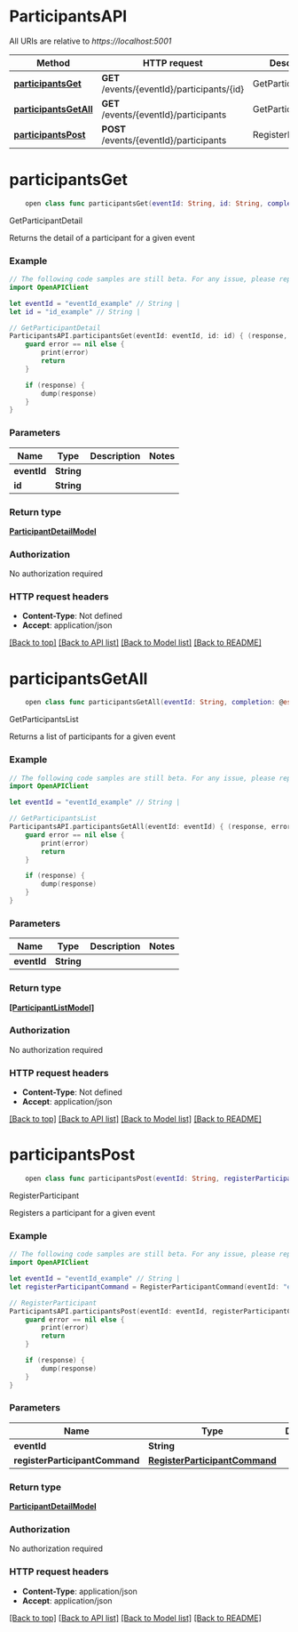 # ParticipantsAPI

All URIs are relative to *https://localhost:5001*

Method | HTTP request | Description
------------- | ------------- | -------------
[**participantsGet**](ParticipantsAPI.md#participantsget) | **GET** /events/{eventId}/participants/{id} | GetParticipantDetail
[**participantsGetAll**](ParticipantsAPI.md#participantsgetall) | **GET** /events/{eventId}/participants | GetParticipantsList
[**participantsPost**](ParticipantsAPI.md#participantspost) | **POST** /events/{eventId}/participants | RegisterParticipant


# **participantsGet**
```swift
    open class func participantsGet(eventId: String, id: String, completion: @escaping (_ data: ParticipantDetailModel?, _ error: Error?) -> Void)
```

GetParticipantDetail

Returns the detail of a participant for a given event

### Example 
```swift
// The following code samples are still beta. For any issue, please report via http://github.com/OpenAPITools/openapi-generator/issues/new
import OpenAPIClient

let eventId = "eventId_example" // String | 
let id = "id_example" // String | 

// GetParticipantDetail
ParticipantsAPI.participantsGet(eventId: eventId, id: id) { (response, error) in
    guard error == nil else {
        print(error)
        return
    }

    if (response) {
        dump(response)
    }
}
```

### Parameters

Name | Type | Description  | Notes
------------- | ------------- | ------------- | -------------
 **eventId** | **String** |  | 
 **id** | **String** |  | 

### Return type

[**ParticipantDetailModel**](ParticipantDetailModel.md)

### Authorization

No authorization required

### HTTP request headers

 - **Content-Type**: Not defined
 - **Accept**: application/json

[[Back to top]](#) [[Back to API list]](../README.md#documentation-for-api-endpoints) [[Back to Model list]](../README.md#documentation-for-models) [[Back to README]](../README.md)

# **participantsGetAll**
```swift
    open class func participantsGetAll(eventId: String, completion: @escaping (_ data: [ParticipantListModel]?, _ error: Error?) -> Void)
```

GetParticipantsList

Returns a list of participants for a given event

### Example 
```swift
// The following code samples are still beta. For any issue, please report via http://github.com/OpenAPITools/openapi-generator/issues/new
import OpenAPIClient

let eventId = "eventId_example" // String | 

// GetParticipantsList
ParticipantsAPI.participantsGetAll(eventId: eventId) { (response, error) in
    guard error == nil else {
        print(error)
        return
    }

    if (response) {
        dump(response)
    }
}
```

### Parameters

Name | Type | Description  | Notes
------------- | ------------- | ------------- | -------------
 **eventId** | **String** |  | 

### Return type

[**[ParticipantListModel]**](ParticipantListModel.md)

### Authorization

No authorization required

### HTTP request headers

 - **Content-Type**: Not defined
 - **Accept**: application/json

[[Back to top]](#) [[Back to API list]](../README.md#documentation-for-api-endpoints) [[Back to Model list]](../README.md#documentation-for-models) [[Back to README]](../README.md)

# **participantsPost**
```swift
    open class func participantsPost(eventId: String, registerParticipantCommand: RegisterParticipantCommand, completion: @escaping (_ data: ParticipantDetailModel?, _ error: Error?) -> Void)
```

RegisterParticipant

Registers a participant for a given event

### Example 
```swift
// The following code samples are still beta. For any issue, please report via http://github.com/OpenAPITools/openapi-generator/issues/new
import OpenAPIClient

let eventId = "eventId_example" // String | 
let registerParticipantCommand = RegisterParticipantCommand(eventId: "eventId_example", name: "name_example") // RegisterParticipantCommand | 

// RegisterParticipant
ParticipantsAPI.participantsPost(eventId: eventId, registerParticipantCommand: registerParticipantCommand) { (response, error) in
    guard error == nil else {
        print(error)
        return
    }

    if (response) {
        dump(response)
    }
}
```

### Parameters

Name | Type | Description  | Notes
------------- | ------------- | ------------- | -------------
 **eventId** | **String** |  | 
 **registerParticipantCommand** | [**RegisterParticipantCommand**](RegisterParticipantCommand.md) |  | 

### Return type

[**ParticipantDetailModel**](ParticipantDetailModel.md)

### Authorization

No authorization required

### HTTP request headers

 - **Content-Type**: application/json
 - **Accept**: application/json

[[Back to top]](#) [[Back to API list]](../README.md#documentation-for-api-endpoints) [[Back to Model list]](../README.md#documentation-for-models) [[Back to README]](../README.md)

